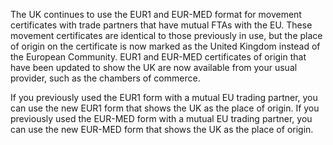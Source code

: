 The UK continues to use the EUR1 and EUR-MED format for movement certificates with trade partners that have mutual FTAs with the EU. These movement certificates are identical to those previously in use, but the place of origin on the certificate is now marked as the United Kingdom instead of the European Community. EUR1 and EUR-MED certificates of origin that have been updated to show the UK are now available from your usual provider, such as the chambers of commerce.

If you previously used the EUR1 form with a mutual EU trading partner, you can use the new EUR1 form that shows the UK as the place of origin. If you previously used the EUR-MED form with a mutual EU trading partner, you can use the new EUR-MED form that shows the UK as the place of origin.